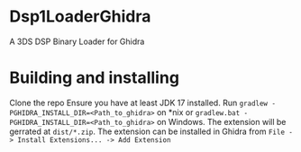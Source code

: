 # Dsp1LoaderGhidra
A 3DS DSP Binary Loader for Ghidra

# Building and installing
Clone the repo
Ensure you have at least JDK 17 installed.
Run `gradlew -PGHIDRA_INSTALL_DIR=<Path_to_ghidra>` on *nix or `gradlew.bat -PGHIDRA_INSTALL_DIR=<Path_to_ghidra>` on Windows.
The extension will be gerrated at `dist/*.zip`.
The extension can be installed in Ghidra from `File -> Install Extensions... -> Add Extension`
